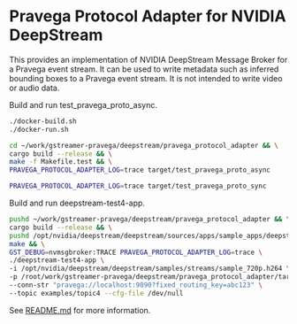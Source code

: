 <!--
Copyright (c) Dell Inc., or its subsidiaries. All Rights Reserved.

Licensed under the Apache License, Version 2.0 (the "License");
you may not use this file except in compliance with the License.
You may obtain a copy of the License at

    http://www.apache.org/licenses/LICENSE-2.0
-->
# Pravega Protocol Adapter for NVIDIA DeepStream

This provides an implementation of NVIDIA DeepStream Message Broker for a Pravega event stream.
It can be used to write metadata such as inferred bounding boxes to a Pravega event stream.
It is not intended to write video or audio data.

Build and run test_pravega_proto_async.

```bash
./docker-build.sh
./docker-run.sh

cd ~/work/gstreamer-pravega/deepstream/pravega_protocol_adapter && \
cargo build --release && \
make -f Makefile.test && \
PRAVEGA_PROTOCOL_ADAPTER_LOG=trace target/test_pravega_proto_async

PRAVEGA_PROTOCOL_ADAPTER_LOG=trace target/test_pravega_proto_sync
```

Build and run deepstream-test4-app.

```bash
pushd ~/work/gstreamer-pravega/deepstream/pravega_protocol_adapter && \
cargo build --release && \
pushd /opt/nvidia/deepstream/deepstream/sources/apps/sample_apps/deepstream-test4 && \
make && \
GST_DEBUG=nvmsgbroker:TRACE PRAVEGA_PROTOCOL_ADAPTER_LOG=trace \
./deepstream-test4-app \
-i /opt/nvidia/deepstream/deepstream/samples/streams/sample_720p.h264 \
-p /root/work/gstreamer-pravega/deepstream/pravega_protocol_adapter/target/release/libnvds_pravega_proto.so \
--conn-str "pravega://localhost:9090?fixed_routing_key=abc123" \
--topic examples/topic4 --cfg-file /dev/null
```

See [README.md](../README.md) for more information.
